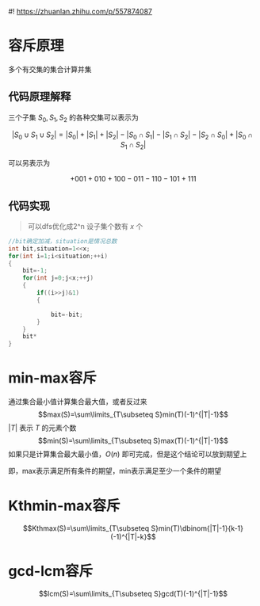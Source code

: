 #! https://zhuanlan.zhihu.com/p/557874087
# 容斥原理
多个有交集的集合计算并集
## 代码原理解释
三个子集 $S_0,S_1,S_2$ 的各种交集可以表示为

$$|S_0\cup S_1\cup S_2|=|S_0|+|S_1|+|S_2|-|S_0\cap S_1|-|S_1\cap S_2|-|S_2\cap S_0|+|S_0\cap S_1\cap S_2|$$

可以另表示为

$$+001+010+100-011-110-101+111$$

## 代码实现
>可以dfs优化成2^n
设子集个数有 $x$ 个
```c++
//bit确定加减，situation是情况总数
int bit,situation=1<<x;
for(int i=1;i<situation;++i)
{
    bit=-1;
    for(int j=0;j<x;++j)
    {
        if((i>>j)&1)
        {

            bit=-bit;
        }
    }
    bit*
}
```
# min-max容斥
通过集合最小值计算集合最大值，或者反过来
$$max(S)=\sum\limits_{T\subseteq S}min(T)(-1)^{|T|-1}$$
$|T|$ 表示 $T$ 的元素个数
$$min(S)=\sum\limits_{T\subseteq S}max(T)(-1)^{|T|-1}$$
如果只是计算集合最大最小值，$O(n)$ 即可完成，但是这个结论可以放到期望上

即，max表示满足所有条件的期望，min表示满足至少一个条件的期望
# Kthmin-max容斥
$$Kthmax(S)=\sum\limits_{T\subseteq S}min(T)\dbinom{|T|-1}{k-1}(-1)^{|T|-k}$$
# gcd-lcm容斥
$$lcm(S)=\sum\limits_{T\subseteq S}gcd(T)(-1)^{|T|-1}$$